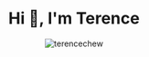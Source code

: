 <h1 align="center">Hi 👋, I'm Terence</h1>

<p align="center"><img  src="https://github-readme-stats-sigma-five.vercel.app/api?username=terencechew&show_icons=true&theme=tokyonight&locale=en" alt="terencechew" /></p>

